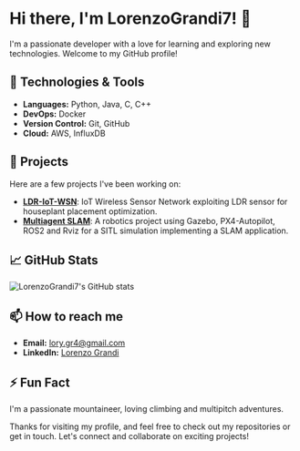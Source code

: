 # Hi there, I'm LorenzoGrandi7! 👋

I'm a passionate developer with a love for learning and exploring new technologies. Welcome to my GitHub profile!

## 🔧 Technologies & Tools

- **Languages:** Python, Java, C, C++
- **DevOps:** Docker
- **Version Control:** Git, GitHub
- **Cloud:** AWS, InfluxDB

## 🚀 Projects

Here are a few projects I've been working on:

- [**LDR-IoT-WSN**](https://github.com/LorenzoGrandi7/LDR-IoT-WSN): IoT  Wireless Sensor Network exploiting LDR sensor for houseplant placement optimization.
- [**Multiagent SLAM**](https://github.com/LorenzoGrandi7/Multi-agent-SITL-SLAM): A robotics project using Gazebo, PX4-Autopilot, ROS2 and Rviz for a SITL simulation implementing a SLAM application.

## 📈 GitHub Stats

![LorenzoGrandi7's GitHub stats](https://github-readme-stats.vercel.app/api?username=LorenzoGrandi7&show_icons=true&theme=radical)

## 📫 How to reach me

- **Email:** [lory.gr4@gmail.com](mailto:lory.gr4@gmail.com)
- **LinkedIn:** [Lorenzo Grandi](https://www.linkedin.com/in/lorenzo-grandi-7920b2328)

## ⚡ Fun Fact

I'm a passionate mountaineer, loving climbing and multipitch adventures.

Thanks for visiting my profile, and feel free to check out my repositories or get in touch. Let's connect and collaborate on exciting projects!
